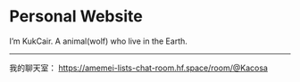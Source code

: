 # Personal Website

<aside>

  I’m KukCair. A animal(wolf) who live in the Earth.

</aside>

---

我的聊天室：  https://amemei-lists-chat-room.hf.space/room/@Kacosa
